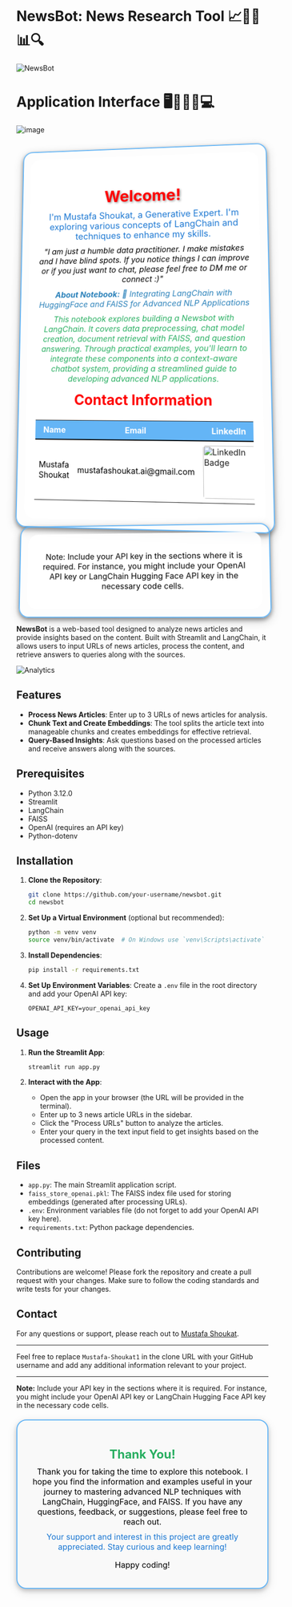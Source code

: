
# NewsBot: News Research Tool 📈📰🌐📊🔍

![NewsBot](https://corover.ai/wp-content/uploads/2021/10/news_bot-1280x1005.png) 


# Application Interface 🖥️📱🔧🌐💻
![image](https://github.com/Mustafa-Shoukat1/Advanced-News-Article-Analysis-with-LangChain-FAISS-and-Streamlit/assets/162743520/8607e6c7-e889-41e5-9911-027688154791)


<div style="position: relative; text-align: center; background-image: url('https://th.bing.com/th/id/OIP.FhY2jL9E3OtyWAmmT_fFaAHaDt?w=341&h=175&c=7&r=0&o=5&dpr=1.5&pid=1.7'); background-size: cover; background-position: center; border-radius: 20px; border: 2px solid #64B5F6; padding: 15px; box-shadow: 0px 4px 8px rgba(0, 0, 0, 0.4), 0px 6px 20px rgba(0, 0, 0, 0.19); transform: perspective(1000px) rotateX(5deg) rotateY(-5deg); transition: transform 0.5s ease-in-out;">
    <div style="position: relative; z-index: 1; background-color: rgba(255, 255, 255, 0.9); backdrop-filter: blur(10px); border-radius: 20px; padding: 20px;">
        <h1 style="color: red; text-shadow: 2px 2px 4px rgba(0, 0, 0, 0.4); font-weight: bold; margin-bottom: 10px; font-size: 32px;">Welcome!</h1>
        <p style="color: #1976D2; font-size: 18px; margin: 10px 0;">
            I'm Mustafa Shoukat, a Generative Expert. I'm exploring various concepts of LangChain and techniques to enhance my skills. 
        </p>
        <p style="color: #000000; font-size: 16px; font-style: italic; margin: 10px 0;">
            "I am just a humble data practitioner. I make mistakes and I have blind spots. If you notice things I can improve or if you just want to chat, please feel free to DM me or connect :)"
        </p>
        <p style="color: #2980B9; font-size: 16px; font-style: italic; margin: 10px 0;">
            <strong>About Notebook:</strong> 🧠 Integrating LangChain with HuggingFace and FAISS for Advanced NLP Applications
        </p>
        <p style="color: #27AE60; font-size: 16px; font-style: italic; margin: 10px 0;">
            This notebook explores building a Newsbot with LangChain. It covers data preprocessing, chat model creation, document retrieval with FAISS, and question answering. Through practical examples, you'll learn to integrate these components into a context-aware chatbot system, providing a streamlined guide to developing advanced NLP applications.
        </p>
        <h2 style="color: red; margin-top: 15px; font-size: 28px;">Contact Information</h2>
        <table style="width: 100%; margin-top: 15px; border-collapse: collapse;">
            <tr style="background-color: #64B5F6; color: #ffffff;">
                <th style="padding: 8px; border-bottom: 2px solid #000000;">Name</th>
                <th style="padding: 8px; border-bottom: 2px solid #000000;">Email</th>
                <th style="padding: 8px; border-bottom: 2px solid #000000;">LinkedIn</th>
                <th style="padding: 8px; border-bottom: 2px solid #000000;">GitHub</th>
                <th style="padding: 8px; border-bottom: 2px solid #000000;">Kaggle</th>
            </tr>
            <tr style="background-color: #FFFFFF; color: #000000;">
                <td style="padding: 8px;">Mustafa Shoukat</td>
                <td style="padding: 8px;">mustafashoukat.ai@gmail.com</td>
                <td style="padding: 8px;">
                    <a href="https://www.linkedin.com/in/mustafashoukat/" target="_blank">
                        <img src="https://img.shields.io/badge/LinkedIn-0e76a8.svg?style=for-the-badge&logo=LinkedIn&logoColor=white" alt="LinkedIn Badge" style="border-radius: 5px; width: 100px;">
                    </a>
                </td>
                <td style="padding: 8px;">
                    <a href="https://github.com/Mustafa-Shoukat1" target="_blank">
                        <img src="https://img.shields.io/badge/GitHub-171515.svg?style=for-the-badge&logo=GitHub&logoColor=white" alt="GitHub Badge" style="border-radius: 5px; width: 100px;">
                    </a>
                </td>
                <td style="padding: 8px;">
                    <a href="https://www.kaggle.com/mustafashoukat" target="_blank">
                        <img src="https://img.shields.io/badge/Kaggle-20beff.svg?style=for-the-badge&logo=Kaggle&logoColor=white" alt="Kaggle Badge" style="border-radius: 5px; width: 100px;">
                    </a>
                </td>
            </tr>
        </table>
    </div>
</div>

<div style="position: relative; text-align: center; background-image: url('https://th.bing.com/th/id/OIP.FhY2jL9E3OtyWAmmT_fFaAHaDt?w=341&h=175&c=7&r=0&o=5&dpr=1.5&pid=1.7'); background-size: cover; background-position: center; border-radius: 20px; border: 2px solid #64B5F6; padding: 15px; box-shadow: 0px 4px 8px rgba(0, 0, 0, 0.4), 0px 6px 20px rgba(0, 0, 0, 0.19); transform: perspective(1000px) rotateX(5deg) rotateY(-5deg); transition: transform 0.5s ease-in-out;">
    <div style="position: relative; z-index: 1; background-color: rgba(255, 255, 255, 0.9); backdrop-filter: blur(10px); border-radius: 20px; padding: 20px;">
        <p style="font-size: 16px; color: #000000;">
            Note: Include your API key in the sections where it is required. For instance, you might include your OpenAI API key or LangChain Hugging Face API key in the necessary code cells.
        </p>
    </div>
</div>





**NewsBot** is a web-based tool designed to analyze news articles and provide insights based on the content. Built with Streamlit and LangChain, it allows users to input URLs of news articles, process the content, and retrieve answers to queries along with the sources.

![Analytics](https://images.squarespace-cdn.com/content/v1/55ed989ee4b0c7f115ddc924/1541600620919-VEI2IOYGNT2WJXA2W4A0/analytics.gif)

## Features

- **Process News Articles**: Enter up to 3 URLs of news articles for analysis.
- **Chunk Text and Create Embeddings**: The tool splits the article text into manageable chunks and creates embeddings for effective retrieval.
- **Query-Based Insights**: Ask questions based on the processed articles and receive answers along with the sources.

## Prerequisites

- Python 3.12.0
- Streamlit
- LangChain
- FAISS
- OpenAI (requires an API key)
- Python-dotenv

## Installation

1. **Clone the Repository**:
    ```bash
    git clone https://github.com/your-username/newsbot.git
    cd newsbot
    ```

2. **Set Up a Virtual Environment** (optional but recommended):
    ```bash
    python -m venv venv
    source venv/bin/activate  # On Windows use `venv\Scripts\activate`
    ```

3. **Install Dependencies**:
    ```bash
    pip install -r requirements.txt
    ```

4. **Set Up Environment Variables**:
    Create a `.env` file in the root directory and add your OpenAI API key:
    ```plaintext
    OPENAI_API_KEY=your_openai_api_key
    ```

## Usage

1. **Run the Streamlit App**:
    ```bash
    streamlit run app.py
    ```

2. **Interact with the App**:
    - Open the app in your browser (the URL will be provided in the terminal).
    - Enter up to 3 news article URLs in the sidebar.
    - Click the "Process URLs" button to analyze the articles.
    - Enter your query in the text input field to get insights based on the processed content.

## Files

- `app.py`: The main Streamlit application script.
- `faiss_store_openai.pkl`: The FAISS index file used for storing embeddings (generated after processing URLs).
- `.env`: Environment variables file (do not forget to add your OpenAI API key here).
- `requirements.txt`: Python package dependencies.

## Contributing

Contributions are welcome! Please fork the repository and create a pull request with your changes. Make sure to follow the coding standards and write tests for your changes.


## Contact

For any questions or support, please reach out to [Mustafa Shoukat](mailto:mustafashoukat.ai@gmail.com).

---

Feel free to replace `Mustafa-Shoukat1` in the clone URL with your GitHub username and add any additional information relevant to your project.

---

**Note:** Include your API key in the sections where it is required. For instance, you might include your OpenAI API key or LangChain Hugging Face API key in the necessary code cells.

<div style="position: relative; text-align: center; background-color: #f9f9f9; border-radius: 20px; border: 2px solid #64B5F6; padding: 20px; box-shadow: 0px 4px 8px rgba(0, 0, 0, 0.2), 0px 6px 20px rgba(0, 0, 0, 0.1); margin-top: 20px;">
    <h2 style="color: #27AE60; margin-bottom: 10px; font-size: 24px;">Thank You!</h2>
    <p style="font-size: 16px; color: #000000; margin: 10px 0;">
        Thank you for taking the time to explore this notebook. I hope you find the information and examples useful in your journey to mastering advanced NLP techniques with LangChain, HuggingFace, and FAISS. If you have any questions, feedback, or suggestions, please feel free to reach out.
    </p>
    <p style="font-size: 16px; color: #1976D2; margin: 10px 0;">
        Your support and interest in this project are greatly appreciated. Stay curious and keep learning!
    </p>
    <p style="font-size: 16px; color: #000000;">
        Happy coding!
    </p>
</div>



